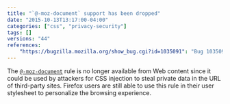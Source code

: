 ```yaml
---
title: "`@-moz-document` support has been dropped"
date: "2015-10-13T13:17:00-04:00"
categories: ["css", "privacy-security"]
tags: []
versions: "44"
references:
    "https://bugzilla.mozilla.org/show_bug.cgi?id=1035091": "Bug 1035091 - limit @-moz-document to user and UA sheets (Makes it useless for exfiltration in CSS-injection attacks)"
---
```

The [`@-moz-document`](https://developer.mozilla.org/en-US/docs/Web/CSS/@document) rule is no longer available from Web content since it could be used by attackers for CSS injection to steal private data in the URL of third-party sites. Firefox users are still able to use this rule in their user stylesheet to personalize the browsing experience.

